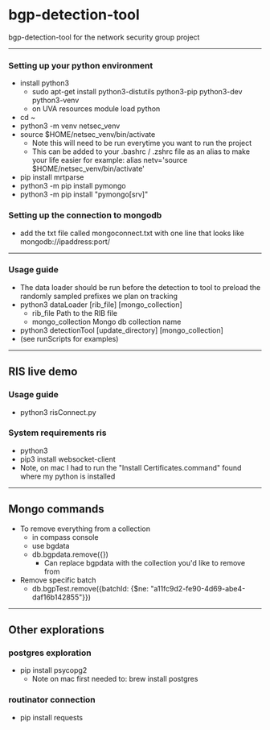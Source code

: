 # bgp-detection-tool
bgp-detection-tool for the network security group project

---

### Setting up your python environment
- install python3
  - sudo apt-get install python3-distutils python3-pip python3-dev python3-venv
  - on UVA resources module load python
- cd ~
- python3 -m venv netsec_venv
- source $HOME/netsec_venv/bin/activate
  - Note this will need to be run everytime you want to run the project
  - This can be added to your .bashrc / .zshrc file as an alias to make your life easier for example: alias netv='source $HOME/netsec_venv/bin/activate'
- pip install mrtparse
- python3 -m pip install pymongo
- python3 -m pip install "pymongo[srv]"

### Setting up the connection to mongodb
- add the txt file called mongoconnect.txt with one line that looks like mongodb://ipaddress:port/

---

### Usage guide
- The data loader should be run before the detection to tool to preload the randomly sampled prefixes we plan on tracking
- python3 dataLoader [rib_file] [mongo_collection]
  - rib_file          Path to the RIB file
  - mongo_collection  Mongo db collection name
- python3 detectionTool [update_directory] [mongo_collection]
- (see runScripts for examples)

---

## RIS live demo

### Usage guide
- python3 risConnect.py

### System requirements ris
- python3
- pip3 install websocket-client
- Note, on mac I had to run the "Install Certificates.command" found where my python is installed


---

## Mongo commands
- To remove everything from a collection
  - in compass console 
  - use bgdata
  - db.bgpdata.remove({})
    - Can replace bgpdata with the collection you'd like to remove from
- Remove specific batch
  - db.bgpTest.remove({batchId: {$ne: "a11fc9d2-fe90-4d69-abe4-daf16b142855"}})

---

## Other explorations

### postgres exploration
- pip install psycopg2
  - Note on mac first needed to: brew install postgres

### routinator connection
- pip install requests